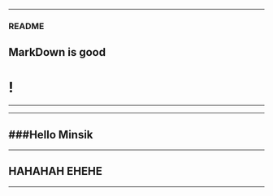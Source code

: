 *******************
### README
## MarkDown is good
# !
-------------------

-------------------
###Hello Minsik
-------------------

-------------------
## HAHAHAH EHEHE
-------------------